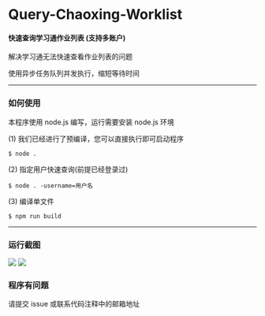 # Query-Chaoxing-Worklist

#### 快速查询学习通作业列表 (支持多账户)

解决学习通无法快速查看作业列表的问题

使用异步任务队列并发执行，缩短等待时间

---

### 如何使用

本程序使用 node.js 编写，运行需要安装 node.js 环境


(1) 我们已经进行了预编译，您可以直接执行即可启动程序
```
$ node .
```
(2) 指定用户快速查询(前提已经登录过)
```
$ node . -username=用户名
```
(3) 编译单文件
```
$ npm run build 
```

---

### 运行截图

![](https://cdn.jsdelivr.net/gh/hututu-tech/IMG-gongfeng@main/2022/03/31/6245455781e92.png)
![](https://static.aichat.net/chat/202204/5786555c-0e11-4ffc-9240-756139cf082c.png)

### 程序有问题

请提交 issue 或联系代码注释中的邮箱地址

